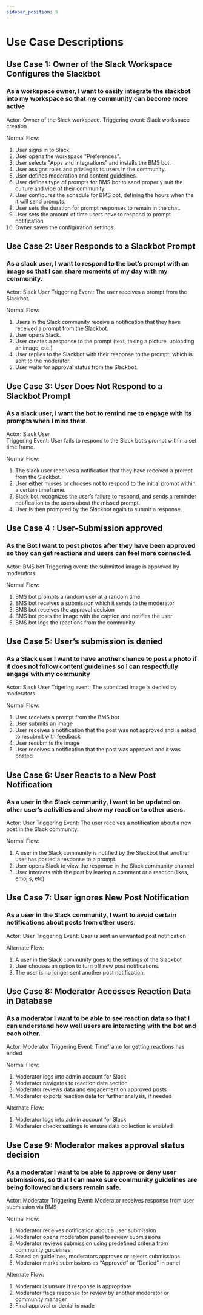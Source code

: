 ```yaml
---
sidebar_position: 5
---
```


# Use Case Descriptions

## Use Case 1: Owner of the Slack Workspace Configures the Slackbot

### As a workspace owner, I want to easily integrate the slackbot into my workspace so that my community can become more active

Actor: Owner of the Slack workspace.
Triggering event: Slack workspace creation

Normal Flow:  
1. User signs in to Slack
2. User opens the workspace "Preferences".
3. User selects "Apps and Integrations" and installs the BMS bot.
4. User assigns roles and privileges to users in the community.
5. User defines moderation and content guidelines.
6. User defines type of prompts for BMS bot to send properly suit the culture and vibe of their community.
7. User configures the schedule for BMS bot, defining the hours when the it will send prompts.
8. User sets the duration for prompt responses to remain in the chat.
9. User sets the amount of time users have to respond to prompt notification
10. Owner saves the configuration settings.

## Use Case 2: User Responds to a Slackbot Prompt

### As a slack user, I want to respond to the bot’s prompt with an image so that I can share moments of my day with my community.  

Actor: Slack User
Triggering Event: The user receives a prompt from the Slackbot.  

Normal Flow:
1. Users in the Slack community receive a notification that they have received a prompt from  the Slackbot.
2. User opens Slack.
3. User creates a response to the prompt (text, taking a picture, uploading an image, etc.)
4. User replies to the Slackbot with their response to the prompt, which is sent to the moderator.
5. User waits for approval status from the Slackbot.

## Use Case 3: User Does Not Respond to a Slackbot Prompt
### As a slack user, I want the bot to remind me to engage with its prompts when I miss them.  

Actor: Slack User  
Triggering Event: User fails to respond to the Slack bot’s prompt within a set time frame.  

Normal Flow:
1. The slack user receives a notification that they have received a prompt from the Slackbot.
2. User either misses or chooses not to respond to the initial prompt within a certain timeframe. 
3. Slack bot recognizes the user’s failure to respond, and sends a reminder notification to the users about the missed prompt.
4. User is then prompted by the Slackbot again to submit a response.

## Use Case 4 : User-Submission approved 
### As the Bot I want to post photos after they have been approved so they can get reactions and users can feel more connected.

Actor: BMS bot
Triggering event: the submitted image is approved by moderators

Normal Flow:
1. BMS bot prompts a random user at a random time
2. BMS bot receives a submission which it sends to the moderator
3. BMS bot receives the approval decision
4. BMS bot posts the image with the caption and notifies the user
5. BMS bot logs the reactions from the community

## Use Case 5: User’s submission is denied 

### As a Slack user I want to have another chance to post a photo if it does not follow content guidelines so I can respectfully engage with my community

Actor: Slack User
Trigering event: The submitted image is denied by moderators

Normal Flow:
1. User receives a prompt from the BMS bot 
2. User submits an image
3. User receives a notification that the post was not approved and is asked to resubmit with feedback
4. User resubmits the image
5. User receives a notification that the post was approved and it was posted


## Use Case 6: User Reacts to a New Post Notification

### As a user in the Slack community, I want to be updated on other user’s activities and show my reaction to other users.

Actor: User
Triggering Event: The user receives a notification about a new post in the Slack community.

Normal Flow:
1. A user in the Slack community is notified by the Slackbot that another user has posted a response to a prompt.
2. User opens Slack to view the response in the Slack community channel
3. User interacts with the post by leaving a comment or a reaction(likes, emojis, etc)
   
## Use Case 7: User ignores New Post Notification

### As a user in the Slack community, I want to avoid certain notifications about posts from other users.

Actor: User
Triggering Event: User is sent an unwanted post notification

Alternate Flow:
1. A user in the Slack community goes to the settings of the Slackbot
2. User chooses an option to turn off new post notifications.
3. The user is no longer sent another post notification.

## Use Case 8: Moderator Accesses Reaction Data in Database 

### As a moderator I want to be able to see reaction data so that I can understand how well users are interacting with the bot and each other.

Actor: Moderator 
Triggering Event: Timeframe for getting reactions has ended

Normal Flow: 
1. Moderator logs into admin account for Slack
2. Moderator navigates to reaction data section
3. Moderator reviews data and engagement on approved posts 
4. Moderator exports reaction data for further analysis, if needed

Alternate Flow:
1. Moderator logs into admin account for Slack
2. Moderator checks settings to ensure data collection is enabled

## Use Case 9: Moderator makes approval status decision 

### As a moderator I want to be able to approve or deny user submissions, so that I can make sure community guidelines are being followed and users remain safe.

Actor: Moderator
Triggering Event: Moderator receives response from user submission via BMS

Normal Flow:
1. Moderator receives notification about a user submission 
2. Moderator opens moderation panel to review submissions
3. Moderator reviews submission using predefined criteria from community guidelines
4. Based on guidelines, moderators approves or rejects submissions
5. Moderator marks submissions as “Approved” or “Denied” in panel

Alternate Flow:
1. Moderator is unsure if response is appropriate
2. Moderator flags response for review by another moderator or community manager
3. Final approval or denial is made 

